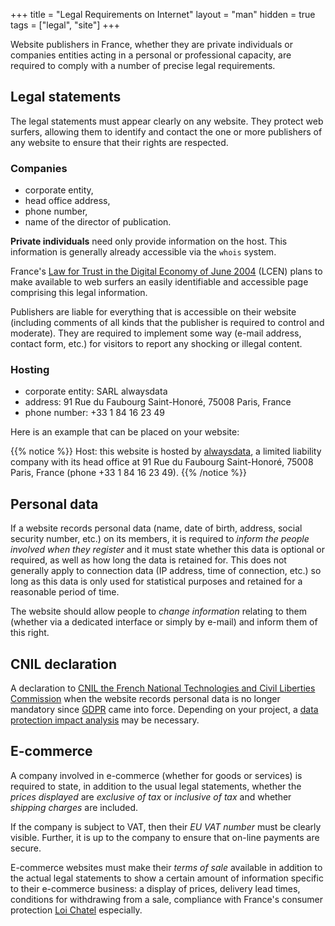 +++
title = "Legal Requirements on Internet"
layout = "man"
hidden = true
tags = ["legal", "site"]
+++

Website publishers in France, whether they are private individuals or companies entities acting in a personal or professional capacity, are required to comply with a number of precise legal requirements.

## Legal statements

The legal statements must appear clearly on any website. They protect web surfers, allowing them to identify and contact the one or more publishers of any website to ensure that their rights are respected.

### Companies

- corporate entity,
- head office address,
- phone number,
- name of the director of publication.

**Private individuals** need only provide information on the host. This information is generally already accessible via the `whois` system.

France's [Law for Trust in the Digital Economy of June 2004](http://www.legifrance.gouv.fr/affichTexte.do?cidTexte=LEGITEXT000005789847&dateTexte=20080724) (LCEN) plans to make available to web surfers an easily identifiable and accessible page comprising this legal information.

Publishers are liable for everything that is accessible on their website (including comments of all kinds that the publisher is required to control and moderate). They are required to implement some way (e-mail address, contact form, etc.) for visitors to report any shocking or illegal content.

### Hosting

- corporate entity: SARL alwaysdata
- address: 91 Rue du Faubourg Saint-Honoré, 75008 Paris, France
- phone number: +33 1 84 16 23 49

Here is an example that can be placed on your website:

{{% notice %}}
Host: this website is hosted by [alwaysdata](https://www.alwaysdata.com), a limited liability company with its head office at 91 Rue du Faubourg Saint-Honoré, 75008 Paris, France (phone +33 1 84 16 23 49).
{{% /notice %}}

## Personal data

If a website records personal data (name, date of birth, address, social security number, etc.) on its members, it is required to *inform the people involved when they register* and it must state whether this data is optional or required, as well as how long the data is retained for. This does not generally apply to connection data (IP address, time of connection, etc.) so long as this data is only used for statistical purposes and retained for a reasonable period of time.

The website should allow people to *change information* relating to them (whether via a dedicated interface or simply by e-mail) and inform them of this right.

## CNIL declaration

A declaration to [CNIL the French National Technologies and Civil Liberties Commission](http://www.cnil.fr) when the website records personal data is no longer mandatory since [GDPR](https://www.cnil.fr/fr/reglement-europeen-protection-donnees) came into force. Depending on your project, a [data protection impact analysis](https://www.cnil.fr/fr/RGPD-analyse-impact-protection-des-donnees-pia) may be necessary.

## E-commerce

A company involved in e-commerce (whether for goods or services) is required to state, in addition to the usual legal statements, whether the *prices displayed* are *exclusive of tax* or *inclusive of tax* and whether *shipping charges* are included.

If the company is subject to VAT, then their *EU VAT number* must be clearly visible. Further, it is up to the company to ensure that on-line payments are secure.

E-commerce websites must make their *terms of sale* available in addition to the actual legal statements to show a certain amount of information specific to their e-commerce business: a display of prices, delivery lead times, conditions for withdrawing from a sale, compliance with France's consumer protection [Loi Chatel](https://www.legifrance.gouv.fr/affichTexte.do?cidTexte=JORFTEXT000017785995&dateTexte=) especially.
